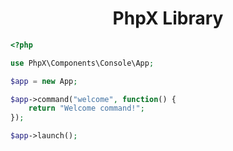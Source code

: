 <h1 align='center'>PhpX Library</h1>

```php
<?php

use PhpX\Components\Console\App;

$app = new App;

$app->command("welcome", function() {
    return "Welcome command!";
});

$app->launch();
```